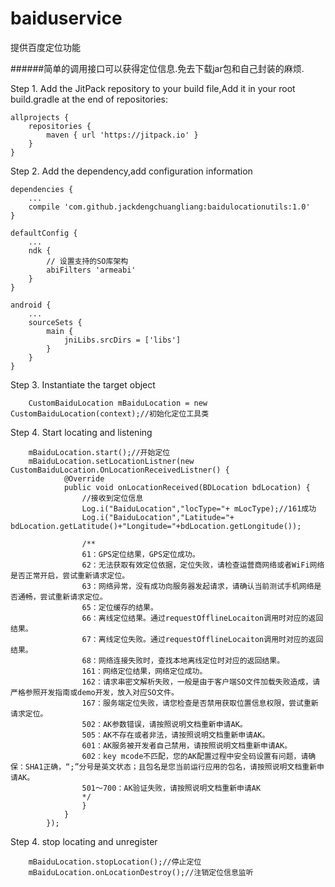 # baiduservice
提供百度定位功能

######简单的调用接口可以获得定位信息.免去下载jar包和自己封装的麻烦.

Step 1. Add the JitPack repository to your build file,Add it in your root build.gradle at the end of repositories:

	allprojects {
		repositories {
			maven { url 'https://jitpack.io' }
		}
	}
  
Step 2. Add the dependency,add configuration information
  
	dependencies {
	    ...
        compile 'com.github.jackdengchuangliang:baidulocationutils:1.0'
	}
	
    defaultConfig {
        ...
        ndk {
            // 设置支持的SO库架构
            abiFilters 'armeabi'
        }
    }
    
	android {
	    ...
        sourceSets {
            main {
                jniLibs.srcDirs = ['libs']
            }
        }
	}
	
Step 3. Instantiate the target object

        CustomBaiduLocation mBaiduLocation = new CustomBaiduLocation(context);//初始化定位工具类

Step 4. Start locating and listening

        mBaiduLocation.start();//开始定位
        mBaiduLocation.setLocationListner(new CustomBaiduLocation.OnLocationReceivedListner() {
                @Override
                public void onLocationReceived(BDLocation bdLocation) {
                    //接收到定位信息
                    Log.i("BaiduLocation","locType="+ mLocType);//161成功
                    Log.i("BaiduLocation","Latitude="+ bdLocation.getLatitude()+"Longitude="+bdLocation.getLongitude());
                    
                    /**
                    61：GPS定位结果，GPS定位成功。
                    62：无法获取有效定位依据，定位失败，请检查运营商网络或者WiFi网络是否正常开启，尝试重新请求定位。
                    63：网络异常，没有成功向服务器发起请求，请确认当前测试手机网络是否通畅，尝试重新请求定位。
                    65：定位缓存的结果。
                    66：离线定位结果。通过requestOfflineLocaiton调用时对应的返回结果。
                    67：离线定位失败。通过requestOfflineLocaiton调用时对应的返回结果。
                    68：网络连接失败时，查找本地离线定位时对应的返回结果。
                    161：网络定位结果，网络定位成功。
                    162：请求串密文解析失败，一般是由于客户端SO文件加载失败造成，请严格参照开发指南或demo开发，放入对应SO文件。
                    167：服务端定位失败，请您检查是否禁用获取位置信息权限，尝试重新请求定位。
                    502：AK参数错误，请按照说明文档重新申请AK。
                    505：AK不存在或者非法，请按照说明文档重新申请AK。
                    601：AK服务被开发者自己禁用，请按照说明文档重新申请AK。
                    602：key mcode不匹配，您的AK配置过程中安全码设置有问题，请确保：SHA1正确，“;”分号是英文状态；且包名是您当前运行应用的包名，请按照说明文档重新申请AK。
                    501～700：AK验证失败，请按照说明文档重新申请AK
                    */
                    }
                }
            });
                
Step 4. stop locating and unregister
               
        mBaiduLocation.stopLocation();//停止定位
        mBaiduLocation.onLocationDestroy();//注销定位信息监听